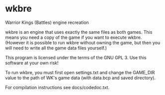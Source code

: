 # wkbre
Warrior Kings (Battles) engine recreation

wkbre is an engine that uses exactly the same files as both games.
This means you need a copy of the game if you want to execute wkbre.
(However it is possible to run wkbre without owning the game, but then
you will need to write all the game data files yourself.)

This program is licensed under the terms of the GNU GPL 3.
Use this software at your own risk!

To run wkbre, you must first open settings.txt and change the GAME_DIR
value to the path of WK's game data (with data.bcp and saved directory).

For compilation instructions see docs/codedoc.txt.